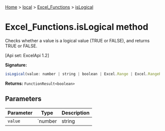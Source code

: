 [Home](./index) &gt; [local](local.md) &gt; [Excel\_Functions](local.excel_functions.md) &gt; [isLogical](local.excel_functions.islogical.md)

# Excel\_Functions.isLogical method

Checks whether a value is a logical value (TRUE or FALSE), and returns TRUE or FALSE. 

 \[Api set: ExcelApi 1.2\]

**Signature:**
```javascript
isLogical(value: number | string | boolean | Excel.Range | Excel.RangeReference | Excel.FunctionResult<any>): FunctionResult<boolean>;
```
**Returns:** `FunctionResult<boolean>`

## Parameters

|  Parameter | Type | Description |
|  --- | --- | --- |
|  `value` | `number | string | boolean | Excel.Range | Excel.RangeReference | Excel.FunctionResult<any>` |  |

